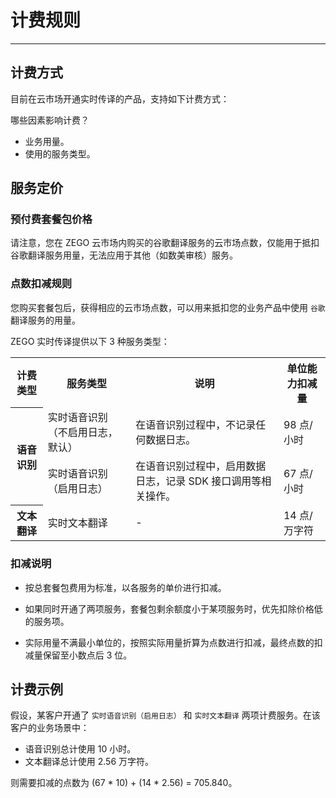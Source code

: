 # 计费规则

- - -

## 计费方式

目前在云市场开通实时传译的产品，支持如下计费方式：


<ChargeMethod />

<Warning title="注意">


哪些因素影响计费？

- 业务用量。
- 使用的服务类型。  

</Warning>



## 服务定价

### 预付费套餐包价格


<PriceList />

<p >请注意，您在 ZEGO 云市场内购买的谷歌翻译服务的云市场点数，仅能用于抵扣谷歌翻译服务用量，无法应用于其他（如数美审核）服务。</p>


### 点数扣减规则

您购买套餐包后，获得相应的云市场点数，可以用来抵扣您的业务产品中使用 `谷歌` 翻译服务的用量。

ZEGO 实时传译提供以下 3 种服务类型：

<table>
  
<tbody><tr>
<th>计费类型</th>
<th>服务类型</th>
<th>说明</th>
<th>单位能力扣减量</th>
</tr>
<tr>
<th rowspan="2">语音识别</th>
<td>实时语音识别（不启用日志，默认）</td>
<td>在语音识别过程中，不记录任何数据日志。</td>
<td>98 点/小时</td>
</tr>
<tr>
<td>实时语音识别（启用日志）</td>
<td>在语音识别过程中，启用数据日志，记录 SDK 接口调用等相关操作。</td>
<td>67 点/小时</td>
</tr>
<tr>
<th>文本翻译</th>
<td>实时文本翻译</td>
<td>-</td>
<td>14 点/万字符</td>
</tr>
</tbody></table>

### 扣减说明

- 按总套餐包费用为标准，以各服务的单价进行扣减。

- 如果同时开通了两项服务，套餐包剩余额度小于某项服务时，优先扣除价格低的服务项。

- 实际用量不满最小单位的，按照实际用量折算为点数进行扣减，最终点数的扣减量保留至小数点后 3 位。


## 计费示例

假设，某客户开通了 `实时语音识别（启用日志）` 和 `实时文本翻译` 两项计费服务。在该客户的业务场景中：

- 语音识别总计使用 10 小时。
- 文本翻译总计使用 2.56 万字符。

则需要扣减的点数为 (67 * 10) + (14 * 2.56) = 705.840。
